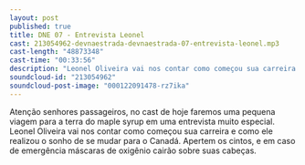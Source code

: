 ```yaml
---
layout: post
published: true
title: DNE 07 - Entrevista Leonel
cast: 213054962-devnaestrada-devnaestrada-07-entrevista-leonel.mp3
cast-length: "48873348"
cast-time: "00:33:56"
description: "Leonel Oliveira vai nos contar como começou sua carreira e como ele realizou o sonho de se mudar para o Canadá."
soundcloud-id: "213054962"
soundcloud-post-image: "000122091478-rz7ika"
---
```


Atenção senhores passageiros, no cast de hoje faremos uma pequena viagem para a terra do maple syrup em uma entrevista muito especial. Leonel Oliveira vai nos contar como começou sua carreira e como ele realizou o sonho de se mudar para o Canadá. Apertem os cintos, e em caso de emergência máscaras de oxigênio cairão sobre suas cabeças.
